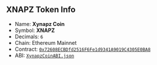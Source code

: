 ## XNAPZ Token Info

- Name: **Xynapz Coin**
- Symbol: **XNAPZ**
- Decimals: `6`
- Chain: Ethereum Mainnet
- Contract: [`0x72608ECBDfd2516F6Fe1d9341A9019C4305E0BA8`](https://etherscan.io/address/0x72608ECBDfd2516F6Fe1d9341A9019C4305E0BA8)
- ABI: [`XynapzCoinABI.json`](src/abi/XynapzCoinABI.json)
